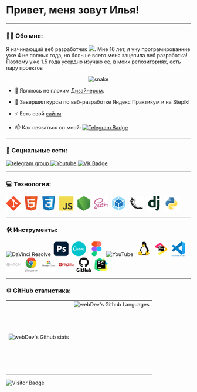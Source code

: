 
# Привет, меня зовут Илья!

---

### :man_technologist: Обо мне:

Я начинающий веб разработчик <img src="https://media.giphy.com/media/WUlplcMpOCEmTGBtBW/giphy.gif" width="30px">. Мне 16 лет, я учу програмированние уже 4 не полных года, но больше всего меня зацепила веб разработка! Поэтому уже 1.5 года усердно изучаю ее, в моих репозиториях, есть пару проектов

<p align="center">
 <img width="600" src="https://github.com/FilimonovAlexey/FilimonovAlexey/raw/main/assets/github-snake.svg" alt="snake"/>
</p>

- :telescope: Являюсь не плохим <a href="https://imgur.com/a/Oyq8elO" target="_blank">Дизайнером</a>.

- :seedling: Завершил курсы по веб-разработке Яндекс Практикум и на Stepik!

- :zap: Есть свой <a href="https://veracept.pro" target="_blank">сайтм</a>

- :mailbox: Как связаться со мной: [![Telegram Badge](https://img.shields.io/badge/-filimonovalexey-blue?style=flat&logo=Telegram&logoColor=white)](https://t.me/veracept123) 

---

### 🤝 Социальные сети:

  <div id="badges">
    <a href="https://t.me/veracept123" target="_blank">
      <img src="https://cdn-icons-png.flaticon.com/512/2111/2111646.png" width="40" height="40" alt="telegram group" />
    </a>
    <a href="[https://www.youtube.com/channel/UCbORpXVw1JNc0JYFSUqLWXA](https://www.youtube.com/@veracept)" target="_blank">
      <img src="https://cdn-icons-png.flaticon.com/512/3670/3670147.png" width="40" height="40" alt="Youtube"/>
    </a>
    <a href="https://vk.com/veracept" target="_blank">
      <img src="https://cdn-icons-png.flaticon.com/512/145/145813.png" width="40" height="40" alt="VK Badge"/>
    </a>
  </div>

---

### 💻 Технологии:

<div>
  <img src="https://github.com/devicons/devicon/blob/master/icons/git/git-original.svg" title="git" alt="git" width="40" height="40"/>&nbsp
  <img src="https://github.com/devicons/devicon/blob/master/icons/html5/html5-original.svg" title="html5" alt="html5" width="40" height="40"/>&nbsp
  <img src="https://github.com/devicons/devicon/blob/master/icons/css3/css3-original.svg" title="css" alt="css" width="40" height="40"/>&nbsp
  <img src="https://github.com/devicons/devicon/blob/master/icons/javascript/javascript-original.svg" title="javascript" alt="javascript" width="40" height="40"/>&nbsp
  <img src="https://github.com/devicons/devicon/blob/master/icons/nodejs/nodejs-original.svg" title="nodejs" alt="nodejs" width="40" height="40"/>&nbsp
  <img src="https://github.com/devicons/devicon/blob/master/icons/sass/sass-original.svg" title="sass/scss" alt="sass/scss" width="40" height="40"/>&nbsp;
  <img src="https://github.com/devicons/devicon/blob/master/icons/webpack/webpack-original.svg" title="webpack" alt="webpack" width="40" height="40"/>&nbsp;
  <img src="https://github.com/devicons/devicon/blob/master/icons/flask/flask-original.svg" title="Flask" alt="webpack" width="40" height="40"/>&nbsp;
  <img src="https://github.com/devicons/devicon/blob/master/icons/django/django-plain.svg" title="Django" alt="webpack" width="40" height="40"/>&nbsp;
  <img src="https://github.com/devicons/devicon/blob/master/icons/python/python-original.svg" title="Python" alt="webpack" width="40" height="40"/>&nbsp;
  <!-- <img src="https://github.com/devicons/devicon/blob/master/icons/redux/redux-original.svg" title="redux" alt="redux" width="40" height="40"/>&nbsp; -->
</div>

---

### 🛠 Инструменты:

<div>
  <img src="https://upload.wikimedia.org/wikipedia/commons/9/90/DaVinci_Resolve_17_logo.svg" title="DaVinci Resolve" alt="DaVinci Resolve" width="40" height="40"/>&nbsp;
  <img src="https://github.com/devicons/devicon/blob/master/icons/photoshop/photoshop-plain.svg" title="photoshop" alt="photoshop" width="40" height="40"/>&nbsp;
  <img src="https://github.com/devicons/devicon/blob/master/icons/canva/canva-original.svg" title="canva" alt="canva" width="40" height="40"/>&nbsp;
  <img src="https://github.com/devicons/devicon/blob/master/icons/figma/figma-original.svg" title="figma" alt="figma" width="40" height="40"/>&nbsp;
  <img src="https://upload.wikimedia.org/wikipedia/commons/9/9e/YouTube_Logo_%282013-2017%29.svg" title="YouTube" alt="YouTube" width="40" height="40"/>&nbsp;
  <img src="https://github.com/devicons/devicon/blob/master/icons/linux/linux-original.svg" title="linux" alt="linux" width="40" height="40"/>&nbsp;
  <img src="https://github.com/devicons/devicon/blob/master/icons/jetbrains/jetbrains-original.svg" title="JetBrains" alt="JetBrains" width="40" height="40"/>&nbsp;
  <img src="https://github.com/devicons/devicon/blob/master/icons/vscode/vscode-original-wordmark.svg" title="VSCode" alt="VSCode" width="40" height="40"/>&nbsp;
  <img src="https://github.com/devicons/devicon/blob/master/icons/atom/atom-original-wordmark.svg" title="Atom" alt="Atom" width="40" height="40"/>&nbsp;
 <img src="https://github.com/devicons/devicon/blob/master/icons/chrome/chrome-original-wordmark.svg" title="Chrome"  alt="Chrome" width="40" height="40"/>&nbsp;
<img src="https://github.com/devicons/devicon/blob/master/icons/googlecloud/googlecloud-original-wordmark.svg" title="Google Cloud" alt="Google Cloud" width="40" height="40"/>&nbsp;
<img src="https://github.com/devicons/devicon/blob/master/icons/filezilla/filezilla-plain-wordmark.svg" title="FileZilla"  alt="FileZilla" width="40" height="40"/>&nbsp;
<img src="https://github.com/devicons/devicon/blob/master/icons/github/github-original-wordmark.svg" title="GitHub" **alt="GitHub" width="40" height="40"/>&nbsp;
 <img src="https://github.com/devicons/devicon/blob/master/icons/pycharm/pycharm-original.svg" title="PyCharm" **alt="PyCharm" width="40" height="40"/>&nbsp;
</div>

---

### ⚙️ GitHub статистика:

<table>
  <tr>
    <td>
      <img align="left" src="http://github-readme-streak-stats.herokuapp.com?user=Veracept&theme=dark&background=000000" alt="webDev's Github stats" />
    </td>
    <td>
      <img height="195px" align="right" alt="webDev's Github Languages" src="https://github-readme-stats-sigma-five.vercel.app/api/top-langs/?username=Veracept&layout=compact&theme=vision-friendly-dark" />
    </td>
  </tr>
</table>

![Visitor Badge](https://visitor-badge.laobi.icu/badge?page_id=Veracept)
